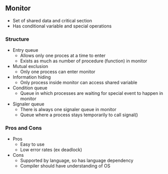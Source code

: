 ## Monitor
- Set of shared data and critical section
- Has conditional variable and special operations

### Structure
- Entry queue
    - Allows only one proces at a time to enter
    - Exists as much as number of procedure (function) in monitor
- Mutual exclusion
    - Only one process can enter monitor
- Information hiding
    - Only process inside monitor can access shared variable
- Condition queue
    - Queue in which processes are waiting for special event to happen in monitor
- Signaler queue
    - There is always one signaler queue in monitor
    - Queue where a process stays temporarily to call signal()

### Pros and Cons
- Pros
    - Easy to use
    - Low error rates (ex deadlock)
- Cons
    - Supported by language, so has language dependency
    - Compiler should have understanding of OS